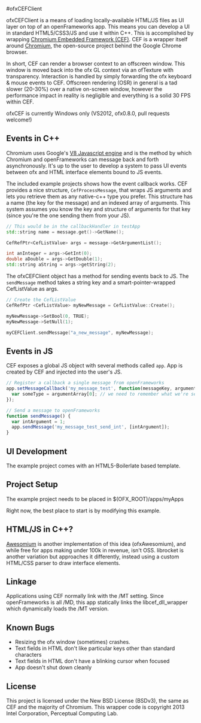 #ofxCEFClient

ofxCEFClient is a means of loading locally-available HTML/JS files as UI layer on top of an openFrameworks app. This means you can develop a UI in standard HTML5/CSS3/JS and use it within C++. This is accomplished by wrapping [Chromium Embedded Framework (CEF)](http://code.google.com/p/chromiumembedded/). CEF is a wrapper itself around [Chromium](http://www.chromium.org/), the open-source project behind the Google Chrome browser.

In short, CEF can render a browser context to an offscreen window. This window is moved back into the ofx GL context via an ofTexture with transparency. Interaction is handled by simply forwarding the ofx keyboard & mouse events to CEF. Offscreen rendering (OSR) in general is a tad slower (20-30%) over a native on-screen window, however the performance impact in reality is negligible and everything is a solid 30 FPS within CEF.

ofxCEF is currently Windows only (VS2012, ofx0.8.0, pull requests welcome!)

## Events in C++

Chromium uses Google's [V8 Javascript engine](http://code.google.com/p/v8/) and is the method by which Chromium and openFrameworks can message back and forth asynchronously. It's up to the user to develop a system to pass UI events between ofx and HTML interface elements bound to JS events. 

The included example projects shows how the event callback works. CEF provides a nice structure, `CefProcessMessage`, that wraps JS arguments and lets you retrieve them as any native-c++ type you prefer. This structure has a name (the key for the message) and an indexed array of arguments. This system assumes you know the key and structure of arguments for that key (since you're the one sending them from your JS).

```c++
// This would be in the callbackHandler in testApp
std::string name = message.get()->GetName();

CefRefPtr<CefListValue> args = message->GetArgumentList();

int anInteger = args->GetInt(0);
double aDouble = args->GetDouble(1);
std::string aString = args->getString(2);
```

The ofxCEFClient object has a method for sending events back to JS. The `sendMessage` method takes a string key and a smart-pointer-wrapped CefListValue as args.

```c++
// Create the CefListValue
CefRefPtr <CefListValue> myNewMessage = CefListValue::Create();

myNewMessage->SetBool(0, TRUE);
myNewMessage->SetNull(1);

myCEFClient.sendMessage("a_new_message", myNewMessage);
```

## Events in JS

CEF exposes a global JS object with several methods called `app`. App is created by CEF and injected into the user's JS.

```javascript
// Register a callback a single message from openFrameworks
app.setMessageCallback('my_message_test', function(messageKey, argumentArray) {
  var someType = argumentArray[0]; // we need to remember what we're sending from c++
});
```

```javascript
// Send a message to openFrameworks
function sendMessage() {
  var intArgument = 1;
  app.sendMessage('my_message_test_send_int', [intArgument]);
}
```

## UI Development

The example project comes with an HTML5-Boilerlate based template.

## Project Setup
The example project needs to be placed in $(OFX_ROOT)/apps/myApps

Right now, the best place to start is by modifying this example. 

## HTML/JS in C++?
[Awesomium](http://www.awesomium.com/) is another implementation of this idea (ofxAwesomium), and while free for apps making under 100k in revenue, isn't OSS. librocket is another variation but approaches it differently, instead using a custom HTML/CSS parser to draw interface elements.

## Linkage
Applications using CEF normally link with the /MT setting. Since openFrameworks is all /MD, this app statically links the libcef_dll_wrapper which dynamically loads the /MT version.

## Known Bugs
* Resizing the ofx window (sometimes) crashes.
* Text fields in HTML don't like particular keys other than standard characters
* Text fields in HTML don't have a blinking cursor when focused
* App doesn't shut down cleanly

## License
This project is licensed under the New BSD License (BSDv3), the same as CEF and the majority of Chromium. This wrapper code is copyright 2013 Intel Corporation, Perceptual Computing Lab. 